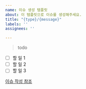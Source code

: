 ```yaml
---
name: 이슈 생성 템플릿
about: 이 템플릿으로 이슈를 생성해주세요.
title: "{type}/{message}"
labels: ''
assignees: ''

---
```


> todo
- [ ] 할 일 1
- [ ] 할 일 2
- [ ] 할 일 3

[이슈 작성 참조](https://github.com/vivi-trip/vivitrip/wiki/Git-Flow#issue)
